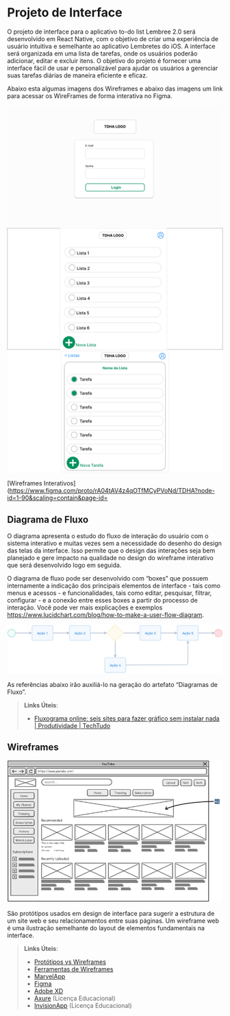 
# Projeto de Interface

O projeto de interface para o aplicativo to-do list Lembree 2.0 será desenvolvido em React Native, com o objetivo de criar uma experiência de usuário intuitiva e semelhante ao aplicativo Lembretes do iOS. A interface será organizada em uma lista de tarefas, onde os usuários poderão adicionar, editar e excluir itens. O objetivo do projeto é fornecer uma interface fácil de usar e personalizável para ajudar os usuários a gerenciar suas tarefas diárias de maneira eficiente e eficaz.

Abaixo esta algumas imagens dos Wireframes e abaixo das imagens um link para acessar os WireFrames de forma interativa no Figma.

![Descrição da imagem](../src/IMG/Frame1.png)
![Descrição da imagem](../src/IMG/Frame2.png)
![Descrição da imagem](../src/IMG/Frame3.png)

[Wireframes Interativos](https://www.figma.com/proto/rA04tAV4z4qOTfMCyPVoNd/TDHA?node-id=1-90&scaling=contain&page-id=



## Diagrama de Fluxo

O diagrama apresenta o estudo do fluxo de interação do usuário com o sistema interativo e  muitas vezes sem a necessidade do desenho do design das telas da interface. Isso permite que o design das interações seja bem planejado e gere impacto na qualidade no design do wireframe interativo que será desenvolvido logo em seguida.

O diagrama de fluxo pode ser desenvolvido com “boxes” que possuem internamente a indicação dos principais elementos de interface - tais como menus e acessos - e funcionalidades, tais como editar, pesquisar, filtrar, configurar - e a conexão entre esses boxes a partir do processo de interação. Você pode ver mais explicações e exemplos https://www.lucidchart.com/blog/how-to-make-a-user-flow-diagram.

![Exemplo de Diagrama de Fluxo](img/diagramafluxo2.jpg)

As referências abaixo irão auxiliá-lo na geração do artefato “Diagramas de Fluxo”.

> **Links Úteis**:
> - [Fluxograma online: seis sites para fazer gráfico sem instalar nada | Produtividade | TechTudo](https://www.techtudo.com.br/listas/2019/03/fluxograma-online-seis-sites-para-fazer-grafico-sem-instalar-nada.ghtml)

## Wireframes

![Exemplo de Wireframe](img/wireframe-example.png)

São protótipos usados em design de interface para sugerir a estrutura de um site web e seu relacionamentos entre suas páginas. Um wireframe web é uma ilustração semelhante do layout de elementos fundamentais na interface.
 
> **Links Úteis**:
> - [Protótipos vs Wireframes](https://www.nngroup.com/videos/prototypes-vs-wireframes-ux-projects/)
> - [Ferramentas de Wireframes](https://rockcontent.com/blog/wireframes/)
> - [MarvelApp](https://marvelapp.com/developers/documentation/tutorials/)
> - [Figma](https://www.figma.com/)
> - [Adobe XD](https://www.adobe.com/br/products/xd.html#scroll)
> - [Axure](https://www.axure.com/edu) (Licença Educacional)
> - [InvisionApp](https://www.invisionapp.com/) (Licença Educacional)
